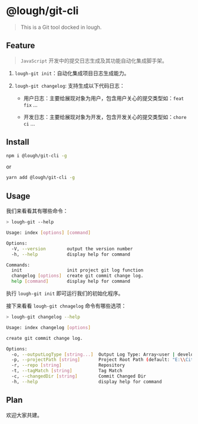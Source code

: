 # @lough/git-cli

> This is a Git tool docked in lough.

## Feature

> `JavaScript` 开发中的提交日志生成及其功能自动化集成脚手架。

1. `lough-git init`：自动化集成项目日志生成能力。

2. `lough-git changelog`: 支持生成以下代码日志：

   - 用户日志：主要给展现对象为用户，包含用户关心的提交类型如：`feat` `fix` ...

   - 开发日志：主要给展现对象为开发，包含开发关心的提交类型如：`chore` `ci` ...

## Install

```bash
npm i @lough/git-cli -g
```

or

```bash
yarn add @lough/git-cli -g
```

## Usage

我们来看看其有哪些命令：

```bash
> lough-git --help

Usage: index [options] [command]

Options:
  -V, --version        output the version number
  -h, --help           display help for command

Commands:
  init                 init project git log function
  changelog [options]  create git commit change log.
  help [command]       display help for command
```

执行 `lough-git init` 即可运行我们的初始化程序。

接下来看看 `lough-git chnagelog` 命令有哪些选项：

```bash
> lough-git changelog --help

Usage: index changelog [options]

create git commit change log.

Options:
  -o, --outputLogType [string...]  Output Log Type: Array<user | develop> (default: ["user","develop"])
  -p, --projectPath [string]       Project Root Path (default: "E:\\City\\lough\\lough-git")
  -r, --repo [string]              Repository
  -t, --tagMatch [string]          Tag Match
  -c, --changedDir [string]        Commit Changed Dir
  -h, --help                       display help for command
```

## Plan

欢迎大家共建。
